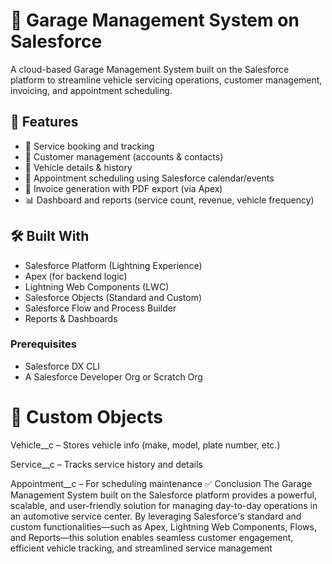 # 🚗 Garage Management System on Salesforce

A cloud-based Garage Management System built on the Salesforce platform to streamline vehicle servicing operations, customer management, invoicing, and appointment scheduling.

## 📌 Features

- 🔧 Service booking and tracking
- 👤 Customer management (accounts & contacts)
- 🚗 Vehicle details & history
- 📅 Appointment scheduling using Salesforce calendar/events
- 📄 Invoice generation with PDF export (via Apex)
- 📊 Dashboard and reports (service count, revenue, vehicle frequency)

## 🛠️ Built With

- Salesforce Platform (Lightning Experience)
- Apex (for backend logic)
- Lightning Web Components (LWC)
- Salesforce Objects (Standard and Custom)
- Salesforce Flow and Process Builder
- Reports & Dashboards

### Prerequisites

- Salesforce DX CLI
- A Salesforce Developer Org or Scratch Org
# 📄 Custom Objects
Vehicle__c – Stores vehicle info (make, model, plate number, etc.)

Service__c – Tracks service history and details

Appointment__c – For scheduling maintenance
✅ Conclusion
The Garage Management System built on the Salesforce platform provides a powerful, scalable, and user-friendly solution for managing day-to-day operations in an automotive service center. By leveraging Salesforce's standard and custom functionalities—such as Apex, Lightning Web Components, Flows, and Reports—this solution enables seamless customer engagement, efficient vehicle tracking, and streamlined service management
